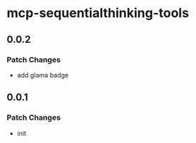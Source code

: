 # mcp-sequentialthinking-tools

## 0.0.2

### Patch Changes

- add glama badge

## 0.0.1

### Patch Changes

- init
